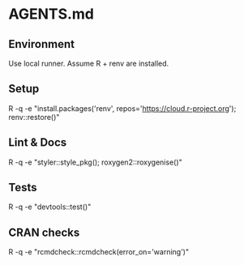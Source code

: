 # AGENTS.md
## Environment
Use local runner. Assume R + renv are installed.

## Setup
R -q -e "install.packages('renv', repos='https://cloud.r-project.org'); renv::restore()"

## Lint & Docs
R -q -e "styler::style_pkg(); roxygen2::roxygenise()"

## Tests
R -q -e "devtools::test()"

## CRAN checks
R -q -e "rcmdcheck::rcmdcheck(error_on='warning')"
